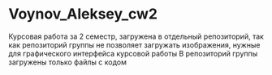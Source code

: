# Voynov_Aleksey_cw2
Курсовая работа за 2 семестр, загружена в отдельный репозиторий, так как репозиторий группы не позволяет загружать изображения, нужные для графического интерфейса курсовой работы
В репозиторий группы загружены только файлы с кодом
